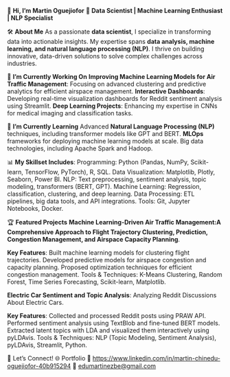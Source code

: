 👋 **Hi, I’m Martin Oguejiofor**
🌟 **Data Scientist | Machine Learning Enthusiast | NLP Specialist**

🛠 **About Me**
As a passionate **data scientist**, I specialize in transforming data into actionable insights. My expertise spans **data analysis, machine learning, and natural language processing (NLP)**. I thrive on building innovative, data-driven solutions to solve complex challenges across industries.

🔭 **I’m Currently Working On**
**Improving Machine Learning Models for Air Traffic Management**: Focusing on advanced clustering and predictive analytics for efficient airspace management.
**Interactive Dashboards**: Developing real-time visualization dashboards for Reddit sentiment analysis using Streamlit.
**Deep Learning Projects**: Enhancing my expertise in CNNs for medical imaging and classification tasks.

🌱 **I’m Currently Learning** 
Advanced **Natural Language Processing (NLP)** techniques, including transformer models like GPT and BERT.
**MLOps** frameworks for deploying machine learning models at scale.
Big data technologies, including Apache Spark and Hadoop.


📊 **My Skillset Includes**:
Programming: Python (Pandas, NumPy, Scikit-learn, TensorFlow, PyTorch), R, SQL.
Data Visualization: Matplotlib, Plotly, Seaborn, Power BI.
NLP: Text preprocessing, sentiment analysis, topic modeling, transformers (BERT, GPT).
Machine Learning: Regression, classification, clustering, and deep learning.
Data Processing: ETL pipelines, big data tools, and API integrations.
Tools: Git, Jupyter Notebooks, Docker.

🏆 **Featured Projects**
**Machine Learning-Driven Air Traffic Management:A Comprehensive Approach to Flight Trajectory Clustering, Prediction, Congestion Management, and Airspace Capacity Planning**.

**Key Features**:
Built machine learning models for clustering flight trajectories.
Developed predictive models for airspace congestion and capacity planning.
Proposed optimization techniques for efficient congestion management.
Tools & Techniques: K-Means Clustering, Random Forest, Time Series Forecasting, Scikit-learn, Matplotlib.

**Electric Car Sentiment and Topic Analysis**: Analyzing Reddit Discussions About Electric Cars.

**Key Features**:
Collected and processed Reddit posts using PRAW API.
Performed sentiment analysis using TextBlob and fine-tuned BERT models.
Extracted latent topics with LDA and visualized them interactively using pyLDAvis.
Tools & Techniques: NLP (Topic Modeling, Sentiment Analysis), pyLDAvis, Streamlit, Python.

🤝 Let’s Connect!
🌐 Portfolio
💼 https://www.linkedin.com/in/martin-chinedu-oguejiofor-40b915294
📧 edumartinezbe@gmail.com

